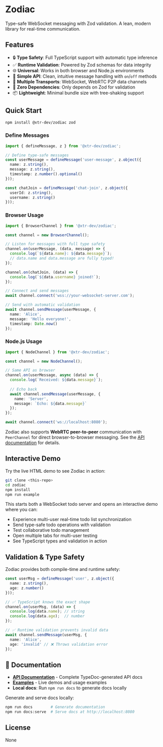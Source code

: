 # Zodiac

Type-safe WebSocket messaging with Zod validation. A lean, modern library for real-time communication.

## Features

- 🔒 **Type Safety**: Full TypeScript support with automatic type inference
- ✅ **Runtime Validation**: Powered by Zod schemas for data integrity  
- 🌐 **Universal**: Works in both browser and Node.js environments
- 🎯 **Simple API**: Clean, intuitive message handling with `on`/`off` methods
- 🔄 **Multiple Transports**: WebSocket, WebRTC P2P data channels
- 🚀 **Zero Dependencies**: Only depends on Zod for validation
- 📦 **Lightweight**: Minimal bundle size with tree-shaking support

## Quick Start

```bash
npm install @xtr-dev/zodiac zod
```

### Define Messages

```typescript
import { defineMessage, z } from '@xtr-dev/zodiac';

// Define type-safe messages
const userMessage = defineMessage('user-message', z.object({
  name: z.string(),
  message: z.string(),
  timestamp: z.number().optional()
}));

const chatJoin = defineMessage('chat-join', z.object({
  userId: z.string(),
  username: z.string()
}));
```

### Browser Usage

```typescript
import { BrowserChannel } from '@xtr-dev/zodiac';

const channel = new BrowserChannel();

// Listen for messages with full type safety
channel.on(userMessage, (data, message) => {
  console.log(`${data.name}: ${data.message}`);
  // data.name and data.message are fully typed!
});

channel.on(chatJoin, (data) => {
  console.log(`${data.username} joined!`);
});

// Connect and send messages
await channel.connect('wss://your-websocket-server.com');

// Send with automatic validation
await channel.sendMessage(userMessage, {
  name: 'Alice',
  message: 'Hello everyone!',
  timestamp: Date.now()
});
```

### Node.js Usage

```typescript
import { NodeChannel } from '@xtr-dev/zodiac';

const channel = new NodeChannel();

// Same API as browser
channel.on(userMessage, async (data) => {
  console.log(`Received: ${data.message}`);
  
  // Echo back
  await channel.sendMessage(userMessage, {
    name: 'Server',
    message: `Echo: ${data.message}`
  });
});

await channel.connect('ws://localhost:8080');
```

Zodiac also supports **WebRTC peer-to-peer** communication with `PeerChannel` for direct browser-to-browser messaging. See the [API documentation](https://your-username.github.io/zodiac) for details.

## Interactive Demo

Try the live HTML demo to see Zodiac in action:

```bash
git clone <this-repo>
cd zodiac
npm install
npm run example
```

This starts both a WebSocket todo server and opens an interactive demo where you can:
- Experience multi-user real-time todo list synchronization
- Send type-safe todo operations with validation
- Test collaborative todo management
- Open multiple tabs for multi-user testing
- See TypeScript types and validation in action

## Validation & Type Safety

Zodiac provides both compile-time and runtime safety:

```typescript
const userMsg = defineMessage('user', z.object({
  name: z.string(),
  age: z.number()
}));

// ✅ TypeScript knows the exact shape
channel.on(userMsg, (data) => {
  console.log(data.name); // string
  console.log(data.age);  // number
});

// ✅ Runtime validation prevents invalid data
await channel.sendMessage(userMsg, {
  name: 'Alice',
  age: 'invalid' // ❌ Throws validation error
});
```

## 📖 Documentation

- **[API Documentation](https://your-username.github.io/zodiac)** - Complete TypeDoc-generated API docs
- **[Examples](./examples/)** - Live demos and usage examples  
- **Local docs**: Run `npm run docs` to generate docs locally

Generate and serve docs locally:
```bash
npm run docs        # Generate documentation
npm run docs:serve  # Serve docs at http://localhost:8080
```

## License

None
